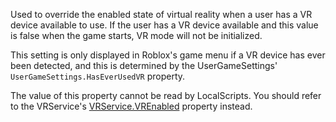 Used to override the enabled state of virtual reality when a user has a VR device available to use. If the user has a VR device available and this value is false when the game starts, VR mode will not be initialized.

This setting is only displayed in Roblox's game menu if a VR device has ever been detected, and this is determined by the UserGameSettings' `UserGameSettings.HasEverUsedVR` property.

The value of this property cannot be read by LocalScripts. You should refer to the VRService's [VRService.VREnabled](https://developer.roblox.com/en-us/api-reference/property/VRService/VREnabled) property instead.